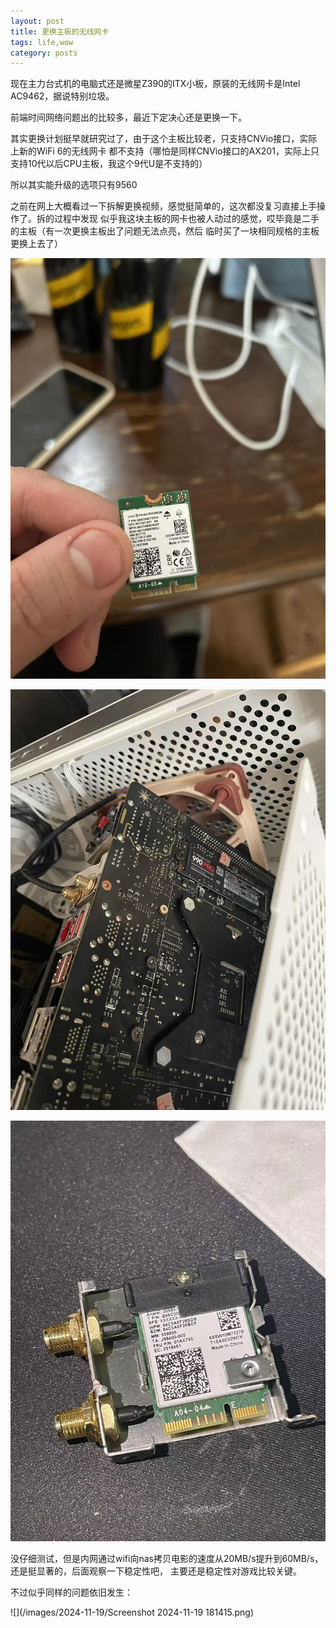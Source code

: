 ```yaml
---
layout: post
title: 更换主板的无线网卡
tags: life,wow
category: posts
---
```


现在主力台式机的电脑式还是微星Z390的ITX小板，原装的无线网卡是Intel AC9462，据说特别垃圾。

前端时间网络问题出的比较多，最近下定决心还是更换一下。

其实更换计划挺早就研究过了，由于这个主板比较老，只支持CNVio接口，实际上新的WiFi 6的无线网卡
都不支持（哪怕是同样CNVio接口的AX201，实际上只支持10代以后CPU主板，我这个9代U是不支持的）

所以其实能升级的选项只有9560

之前在网上大概看过一下拆解更换视频，感觉挺简单的，这次都没复习直接上手操作了。拆的过程中发现
似乎我这块主板的网卡也被人动过的感觉，哎毕竟是二手的主板（有一次更换主板出了问题无法点亮，然后
临时买了一块相同规格的主板更换上去了）

![](/images/2024-11-19/1.jpg)

![](/images/2024-11-19/2.jpg)

![](/images/2024-11-19/3.jpg)

没仔细测试，但是内网通过wifi向nas拷贝电影的速度从20MB/s提升到60MB/s，还是挺显著的，后面观察一下稳定性吧，
主要还是稳定性对游戏比较关键。

不过似乎同样的问题依旧发生：

![](/images/2024-11-19/Screenshot 2024-11-19 181415.png)